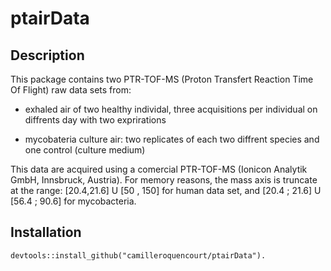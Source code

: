 # ptairData

## Description
This package contains two PTR-TOF-MS (Proton Transfert Reaction Time Of Flight) raw data sets from:

- exhaled air of two healthy individal, three acquisitions per individual on diffrents day with two exprirations

- mycobateria culture air: two replicates of each two diffrent species and one control (culture medium)

This data are acquired using a comercial PTR-TOF-MS (Ionicon Analytik GmbH, Innsbruck, Austria). For memory reasons, the mass axis is truncate at the range: [20.4,21.6] U [50 , 150] for human data set, and [20.4 ; 21.6] U  [56.4 ; 90.6] for mycobacteria.

## Installation
`devtools::install_github("camilleroquencourt/ptairData").`
